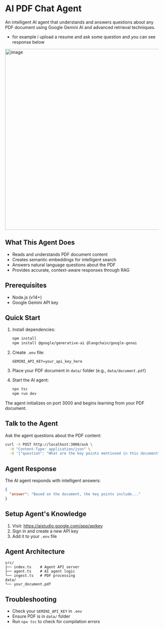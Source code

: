 # AI PDF Chat Agent

An intelligent AI agent that understands and answers questions about any PDF document using Google Gemini AI and advanced retrieval techniques.

- for example i upload a resume and ask some question and you can see response below 
<img width="892" height="590" alt="image" src="https://github.com/user-attachments/assets/c02c1009-0f14-4d32-a37d-1f25e010a6c0" />


## What This Agent Does

- Reads and understands PDF document content
- Creates semantic embeddings for intelligent search
- Answers natural language questions about the PDF
- Provides accurate, context-aware responses through RAG

## Prerequisites

- Node.js (v14+)
- Google Gemini API key

## Quick Start

1. Install dependencies:

   ```bash
   npm install
   npm install @google/generative-ai @langchain/google-genai
   ```

2. Create `.env` file:

   ```
   GEMINI_API_KEY=your_api_key_here
   ```

3. Place your PDF document in `data/` folder (e.g., `data/document.pdf`)

4. Start the AI agent:
   ```bash
   npx tsc
   npm run dev
   ```

The agent initializes on port 3000 and begins learning from your PDF document.

## Talk to the Agent

Ask the agent questions about the PDF content:

```bash
curl -X POST http://localhost:3000/ask \
  -H "Content-Type: application/json" \
  -d '{"question": "What are the key points mentioned in this document?"}'
```

## Agent Response

The AI agent responds with intelligent answers:

```json
{
  "answer": "Based on the document, the key points include..."
}
```

## Setup Agent's Knowledge

1. Visit: https://aistudio.google.com/app/apikey
2. Sign in and create a new API key
3. Add it to your `.env` file

## Agent Architecture

```
src/
├── index.ts    # Agent API server
├── agent.ts    # AI agent logic
└── ingest.ts   # PDF processing
data/
└── your_document.pdf
```

## Troubleshooting

- Check your `GEMINI_API_KEY` in `.env`
- Ensure PDF is in `data/` folder
- Run `npx tsc` to check for compilation errors
